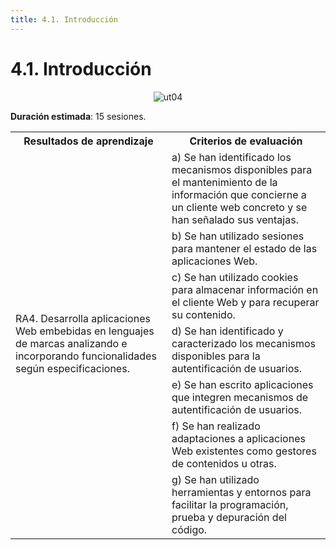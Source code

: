 ```yaml
---
title: 4.1. Introducción
---
```

# 4.1. Introducción

<div style="text-align: center;"><img src="../../img/ut04/cover04.png" alt="ut04" style="max-width: 40%;" /></div>


**Duración estimada**: 15 sesiones.
<div class="center-table">
<table>
    <tr>
    <th>Resultados de aprendizaje</th>
    <th>Criterios de evaluación</th>        
    </tr>
    <tr>
    <td rowspan=7>RA4. Desarrolla aplicaciones Web embebidas en lenguajes de marcas analizando e incorporando funcionalidades según especificaciones.</td>
    <td>a) Se han identificado los mecanismos disponibles para el mantenimiento de la información que concierne a un cliente web concreto y se han señalado sus ventajas.</td>        
    </tr>   
    <tr>
    <td>b) Se han utilizado sesiones para mantener el estado de las aplicaciones Web.</td>   
    </tr>    
    <td>c) Se han utilizado cookies para almacenar información en el cliente Web y para recuperar su contenido.</td>        
    </tr>    
    <td>d) Se han identificado y caracterizado los mecanismos disponibles para la autentificación de usuarios.</td>        
    </tr>    
    <td>e) Se han escrito aplicaciones que integren mecanismos de autentificación de usuarios.</td>       
    </tr>    
    <td>f) Se han realizado adaptaciones a aplicaciones Web existentes como gestores de contenidos u otras.</td>        
    </tr>    
    <td>g) Se han utilizado herramientas y entornos para facilitar la programación, prueba y depuración del código.</td>        
    </tr>    
    </tr>      
</table>
</div>
